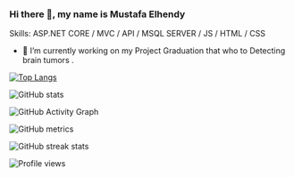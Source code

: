 

<!--
**elhendymustafa7/elhendymustafa7** is a ✨ _special_ ✨ repository because its `README.md` (this file) appears on your GitHub profile.

Here are some ideas to get you started:

- 🔭 I’m currently working on ...
- 🌱 I’m currently learning ...
- 👯 I’m looking to collaborate on ...
- 🤔 I’m looking for help with ...
- 💬 Ask me about ...
- 📫 How to reach me: ...
- 😄 Pronouns: ...
- ⚡ Fun fact: ...
-->
### Hi there 👋, my name is Mustafa Elhendy



Skills: ASP.NET CORE / MVC / API / MSQL SERVER  / JS / HTML / CSS

- 🔭 I’m currently working on my Project Graduation that who to Detecting brain tumors . 



[![Top Langs](https://github-readme-stats.vercel.app/api/top-langs/?username=elhendymustafa7)](https://github.com/anuraghazra/github-readme-stats)

![GitHub stats](https://github-readme-stats.vercel.app/api?username=elhendymustafa7&show_icons=true&count_private=true)  

![GitHub Activity Graph](https://activity-graph.herokuapp.com/graph?username=elhendymustafa7)  

![GitHub metrics](https://metrics.lecoq.io/elhendymustafa7)  

![GitHub streak stats](https://github-readme-streak-stats.herokuapp.com/?user=elhendymustafa7)  

![Profile views](https://gpvc.arturio.dev/elhendymustafa7)  
